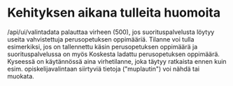 # Kehityksen aikana tulleita huomoita

/api/ui/valintadata palauttaa virheen (500), jos suorituspalvelusta löytyy useita vahvistettuja perusopetuksen oppimääriä.
Tilanne voi tulla esimerkiksi, jos on tallennettu käsin perusopetuksen oppimäärä ja suorituspalvelussa on myös Koskesta ladattu perusopetuksen oppimäärä.
Kyseessä on käytännössä aina virhetilanne, joka täytyy ratkaista ennen kuin esim. opiskelijavalintaan siirtyviä tietoja ("muplautin") voi nähdä tai muokata.

